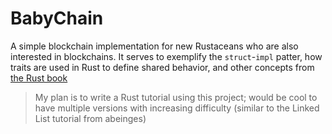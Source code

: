 # BabyChain

A simple blockchain implementation for new Rustaceans who are also interested in blockchains. It serves to exemplify the `struct`-`impl` patter, how traits are used in Rust to define shared behavior, and other concepts from [the Rust book](https://doc.rust-lang.org/book/)

> My plan is to write a Rust tutorial using this project; would be cool to have multiple versions with increasing difficulty (similar to the Linked List tutorial from abeinges)